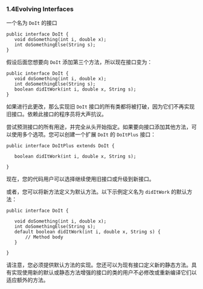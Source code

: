 ### 1.4Evolving Interfaces

一个名为 `DoIt` 的接口

```
public interface DoIt {
   void doSomething(int i, double x);
   int doSomethingElse(String s);
}
```

假设后面您想要向 `DoIt` 添加第三个方法，所以现在接口变为：

```
public interface DoIt {
   void doSomething(int i, double x);
   int doSomethingElse(String s);
   boolean didItWork(int i, double x, String s);
}
```

如果进行此更改，那么实现旧 `DoIt` 接口的所有类都将被打破，因为它们不再实现旧接口。依赖此接口的程序员将大声抗议。

尝试预测接口的所有用途，并完全从头开始指定。如果要向接口添加其他方法，可以使用多个选项。您可以创建一个扩展 `DoIt` 的 `DoItPlus` 接口：

```
public interface DoItPlus extends DoIt {

   boolean didItWork(int i, double x, String s);
   
}
```

现在，您的代码用户可以选择继续使用旧接口或升级到新接口。

或者，您可以将新方法定义为默认方法。以下示例定义名为 `didItWork` 的默认方法：

```
public interface DoIt {

   void doSomething(int i, double x);
   int doSomethingElse(String s);
   default boolean didItWork(int i, double x, String s) {
       // Method body 
   }
   
}
```

请注意，您必须提供默认方法的实现。您还可以为现有接口定义新的静态方法。具有实现使用新的默认或静态方法增强的接口的类的用户不必修改或重新编译它们以适应额外的方法。